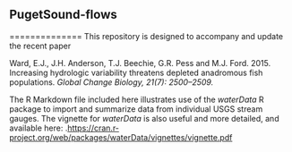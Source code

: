 ## PugetSound-flows
==============
This repository is designed to accompany and update the recent paper

Ward, E.J., J.H. Anderson, T.J. Beechie, G.R. Pess and M.J. Ford. 2015. Increasing hydrologic variability threatens depleted anadromous fish populations. *Global Change Biology, 21(7): 2500–2509.*

The R Markdown file included here illustrates use of the *waterData* R package to import and summarize data from individual USGS stream gauges. The vignette for *waterData* is also useful and more detailed, and available here: .https://cran.r-project.org/web/packages/waterData/vignettes/vignette.pdf
